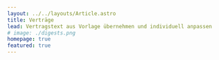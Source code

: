 ```yaml
---
layout: ../../layouts/Article.astro
title: Verträge
lead: Vertragstext aus Vorlage übernehmen und individuell anpassen
# image: ./digests.png
homepage: true
featured: true
---
```




